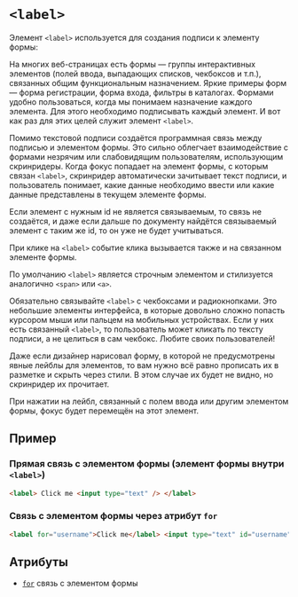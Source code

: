 # `<label>`

Элемент `<label>` используется для создания подписи к элементу формы:

На многих веб-страницах есть формы — группы интерактивных элементов (полей ввода, выпадающих списков, чекбоксов и т.п.), связанных общим функциональным назначением. Яркие примеры форм — форма регистрации, форма входа, фильтры в каталогах. Формами удобно пользоваться, когда мы понимаем назначение каждого элемента. Для этого необходимо подписывать каждый элемент. И вот как раз для этих целей служит элемент `<label>`.

Помимо текстовой подписи создаётся программная связь между подписью и элементом формы. Это сильно облегчает взаимодействие с формами незрячим или слабовидящим пользователям, использующим скринридеры. Когда фокус попадает на элемент формы, с которым связан `<label>`, скринридер автоматически зачитывает текст подписи, и пользователь понимает, какие данные необходимо ввести или какие данные представлены в текущем элементе формы.

Если элемент с нужным id не является связываемым, то связь не создаётся, и даже если дальше по документу найдётся связываемый элемент с таким же id, то он уже не будет учитываться.

При клике на `<label>` событие клика вызывается также и на связанном элементе формы.

По умолчанию `<label>` является строчным элементом и стилизуется аналогично `<span>` или `<a>`.

Обязательно связывайте `<label>` с чекбоксами и радиокнопками. Это небольшие элементы интерфейса, в которые довольно сложно попасть курсором мыши или пальцем на мобильных устройствах. Если у них есть связанный `<label>`, то пользователь может кликать по тексту подписи, а не целиться в сам чекбокс. Любите своих пользователей!

Даже если дизайнер нарисовал форму, в которой не предусмотрены явные лейблы для элементов, то вам нужно всё равно прописать их в разметке и скрыть через стили. В этом случае их будет не видно, но скринридер их прочитает.

При нажатии на лейбл, связанный с полем ввода или другим элементом формы, фокус будет перемещён на этот элемент.

## Пример

### Прямая связь с элементом формы (элемент формы внутри `<label>`)

```html
<label> Click me <input type="text" /> </label>
```

### Связь с элементом формы через атрибут `for`

```html
<label for="username">Click me</label> <input type="text" id="username" />
```

## Атрибуты

- [`for`](<../ATTRIBUTES FORM/for.md>) связь с элементом формы
